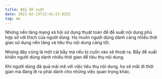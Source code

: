 ```yaml
---
title: Bẫy đề xuất
date: 2021-02-23T12:41:23.015Z
tag: me
---
```

Những nền tảng mạng xã hội sử dụng thuật toán để đề xuất nội dung phù hợp sở với thích của người dùng. Họ muốn người dùng dành càng nhiều thời gian sử dụng nền tảng và tiêu thụ nội dung càng tốt.

Nhưng đây cũng là một cái bẫy mà nếu bị cuốn vào sẽ thoát ra. Bẫy đề xuất khiến người dùng dành nhiều thời gian để tiêu thụ nội dung. 

Khi người dùng đã quá mải mê với việc tiêu thụ nội dung, họ sẽ mất đi thời gian mà đáng lẽ ra phải dành cho những việc quan trọng khác.
